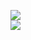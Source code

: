 [![](https://img.shields.io/badge/Made%20With-Github%20Spray-lightgrey.svg?style=for-the-badge&logo=github)](https://github.com/Annihil/github-spray#12607)  
[![](https://i.imgur.com/2DrTn0Z.gif)](https://github.com/Annihil/github-spray)